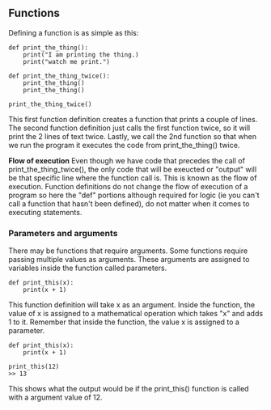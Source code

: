 ## Functions

Defining a function is as simple as this:
```
def print_the_thing():
    print("I am printing the thing.)
    print("watch me print.")
    
def print_the_thing_twice():
    print_the_thing()
    print_the_thing()
    
print_the_thing_twice()
```
This first function definition creates a function that prints a couple of lines. The second function definition just calls the first function twice, so it will print the 2 lines of text twice. Lastly, we call the 2nd function so that when we run the program it executes the code from print_the_thing() twice.

**Flow of execution** Even though we have code that precedes the call of print_the_thing_twice(), the only code that will be exeucted or "output" will be that specific line where the function call is. This is known as the flow of execution. Function definitions do not change the flow of execution of a program so here the "def" portions although required for logic (ie you can't call a function that hasn't been defined), do not matter when it comes to executing statements.

### Parameters and arguments

There may be functions that require arguments. Some functions require passing multiple values as arguments. These arguments are assigned to variables inside the function called parameters.

```
def print_this(x):
    print(x + 1)
```
This function definition will take x as an argument. Inside the function, the value of x is assigned to a mathematical operation which takes "x" and adds 1 to it. Remember that inside the function, the value x is assigned to a parameter.
```
def print_this(x):
    print(x + 1)

print_this(12)
>> 13
```
This shows what the output would be if the print_this() function is called with a argument value of 12.
